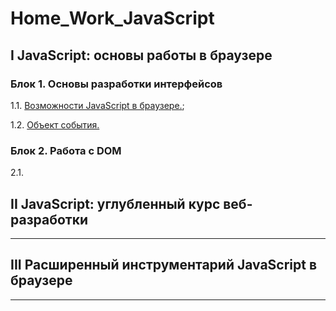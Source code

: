 # Home_Work_JavaScript

## I JavaScript: основы работы в браузере

### Блок 1. Основы разработки интерфейсов

1.1. [Возможности JavaScript в браузере.](./1_HW__JavaScript_the_basics_of_working_in_the_browser/1.1_JavaScript_in_the_browser/);

1.2. [Объект события.](./1_HW__JavaScript_the_basics_of_working_in_the_browser/1.2_event_object)

### Блок 2. Работа с DOM

2.1. 

## II JavaScript: углубленный курс веб-разработки
___

## III Расширенный инструментарий JavaScript в браузере
___
